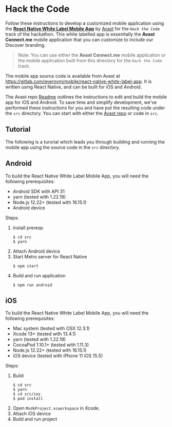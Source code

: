 # Hack the Code

Follow these instructions to develop a customized mobile application using the **[React Native White Label Mobile App](https://gitlab.com/evernym/mobile/react-native-white-label-app)** by [Avast](https://avast.com) for the ```Hack the Code``` track of the hackathon.  This white labelled app is essentially the **Avast Connect.me** mobile application that you can customize to include our Discover branding.

> Note:  You can use either the **Avast Connect.me** mobile application or the mobile application built from this directory for the ```Hack the Code``` track.

The mobile app source code is available from Avast at https://gitlab.com/evernym/mobile/react-native-white-label-app.  It is written using React Native, and can be built for iOS and Android.

The Avast repo [Readme](https://gitlab.com/evernym/mobile/react-native-white-label-app/-/blob/main/README.md) outlines the instructions to edit and build the mobile app for iOS and Android.  To save time and simplify development, we've performed these instructions for you and have put the resulting code under the `src` directory.  You can start with either the [Avast repo](https://gitlab.com/evernym/mobile/react-native-white-label-app) or code in `src`.

## Tutorial

The following is a turorial which leads you through building and running the mobile app using the source code in the `src` directory.

## Android

To build the React Native White Label Mobile App, you will need the following prerequisites:
- Android SDK with API 31
- yarn (tested with 1.22.19)
- Node.js 12.22+ (tested with 16.15.1)
- Android device

Steps:
1. Install prereqs
	```
	$ cd src
	$ yarn
	```
2. Attach Android device
3. Start Metro server for React Native
    ```
    $ npm start
    ```
4. Build and run application
	```
	$ npm run android
	```

## iOS

To build the React Native White Label Mobile App, you will need the following prerequisites:
- Mac system (tested with OSX 12.3.1)
- Xcode 13+ (tested with 13.4.1)
- yarn (tested with 1.22.19)
- CocoaPod 1.10.1+ (tested with 1.11.3)
- Node.js 12.22+ (tested with 16.15.1)
- iOS device (tested with iPhone 11 iOS 15.5)

Steps:

1. Build 
	```
	$ cd src
	$ yarn
	$ cd src/ios
	$ pod install
	```
2. Open ```MsdkProject.xcworkspace``` in Xcode.
3. Attach iOS device
4. Build and run project



